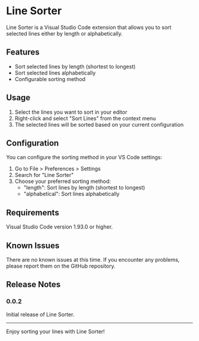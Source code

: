 # Line Sorter

Line Sorter is a Visual Studio Code extension that allows you to sort selected lines either by length or alphabetically.

## Features

- Sort selected lines by length (shortest to longest)
- Sort selected lines alphabetically
- Configurable sorting method

## Usage

1. Select the lines you want to sort in your editor
2. Right-click and select "Sort Lines" from the context menu
3. The selected lines will be sorted based on your current configuration

## Configuration

You can configure the sorting method in your VS Code settings:

1. Go to File > Preferences > Settings
2. Search for "Line Sorter"
3. Choose your preferred sorting method:
   - "length": Sort lines by length (shortest to longest)
   - "alphabetical": Sort lines alphabetically

## Requirements

Visual Studio Code version 1.93.0 or higher.

## Known Issues

There are no known issues at this time. If you encounter any problems, please report them on the GitHub repository.

## Release Notes

### 0.0.2

Initial release of Line Sorter.

---

Enjoy sorting your lines with Line Sorter!
